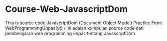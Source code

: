 # Course-Web-JavascriptDom
This is source code JavascriptDom (Document Object Model) Practice From WebProgrammingUnpas(yt) / ini adalah kumpulan source code dari pembelajaran web programming unpas tentang JavascriptDom
